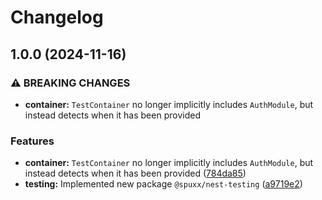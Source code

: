 # Changelog

## 1.0.0 (2024-11-16)


### ⚠ BREAKING CHANGES

* **container:** `TestContainer` no longer implicitly includes `AuthModule`, but instead detects when it has been provided

### Features

* **container:** `TestContainer` no longer implicitly includes `AuthModule`, but instead detects when it has been provided ([784da85](https://github.com/spuxx1701/jslibs/commit/784da8539e57c9cfef7e1ad8055a2ba032e83388))
* **testing:** Implemented new package `@spuxx/nest-testing` ([a9719e2](https://github.com/spuxx1701/jslibs/commit/a9719e29dfe345e9e231f609522709643fb8a063))

